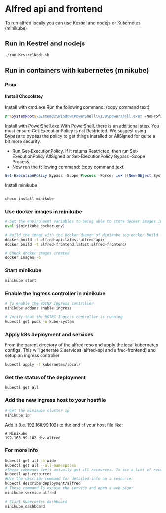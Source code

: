 # Alfred api and frontend

To run alfred locally you can use Kestrel and nodejs or Kubernetes (minikube)

## Run in Kestrel and nodejs 

```bash
./run-KestrelNode.sh
```

## Run in containers with kubernetes (minikube)

### Prep

#### Install Chocolatey

Install with cmd.exe
Run the following command:   (copy command text)

```cmd
@"%SystemRoot%\System32\WindowsPowerShell\v1.0\powershell.exe" -NoProfile -InputFormat None -ExecutionPolicy Bypass -Command "iex ((New-Object System.Net.WebClient).DownloadString('https://chocolatey.org/install.ps1'))" && SET "PATH=%PATH%;%ALLUSERSPROFILE%\chocolatey\bin"
```

Install with PowerShell.exe
With PowerShell, there is an additional step. You must ensure Get-ExecutionPolicy is not Restricted. We suggest using Bypass to bypass the policy to get things installed or AllSigned for quite a bit more security.

- Run Get-ExecutionPolicy. If it returns Restricted, then run Set-ExecutionPolicy AllSigned or Set-ExecutionPolicy Bypass -Scope Process.
- Now run the following command:   (copy command text)

```powershell
Set-ExecutionPolicy Bypass -Scope Process -Force; iex ((New-Object System.Net.WebClient).DownloadString('https://chocolatey.org/install.ps1'))
```

Install minikube 
```bash 

choco install minikube
```

### Use docker images in minikube

```bash
# Set the environment variables to being able to store docker images in minikube
eval $(minikube docker-env)

# Build the image with the Docker daemon of Minikube (eg docker build -t my-image .)
docker build -t alfred-api:latest alfred-api/
docker build -t alfred-frontend:latest alfred-frontend/

# Check docker images created
docker images -a
```

### Start minikube

```bash
minikube start
```

### Enable the Ingress controller in minikube

```bash
# To enable the NGINX Ingress controller
minikube addons enable ingress

# Verify that the NGINX Ingress controller is running
kubectl get pods -n kube-system
```

### Apply k8s deployment and services

From the parent directory of the alfred repo and apply the local kubernetes configs.
This will generate 2 services (alfred-api and alfred-frontend) and setup an ingress controller

```bash
kubectl apply -f kubernetes/local/
```

### Get the status of the deployment

```bash
kubectl get all
```

### Add the new ingress host to your hostfile

```bash
# Get the minikube cluster ip
minikube ip
```

Add it (i.e. 192.168.99.102) to the end of your host file like:

```text
# Minikube
192.168.99.102 dev.alfred
```

### For more info

```bash
kubectl get all -o wide
kubectl get all --all-namespaces
#These commands don't actually get all resources. To see a list of resource types:
kubectl api-resources
#Use the describe command for detailed info on a resource:
kubectl describe deployment/alfred
# These command To expose the service and open a web page:
minikube service alfred

# Start Kubernetes dashboard
minikube dashboard
```
